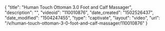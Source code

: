 {
    "title": "Human Touch Ottoman 3.0 Foot and Calf Massager",
    "description": "",
    "videoid": "110010876",
    "date_created": "1502526437",
    "date_modified": "1504247455",
    "type": "captivate",
    "layout": "video",
    "url": "\/v\/human-touch-ottoman-3-0-foot-and-calf-massager\/110010876"
}